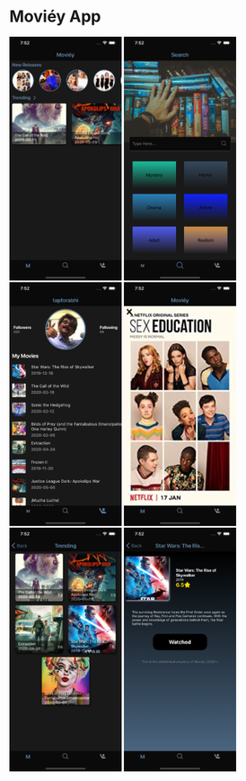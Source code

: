 # Moviéy App

<img src='screenshots/1.png' width='200'/>

<img src='screenshots/2.png' width='200'/>

<img src='screenshots/3.png' width='200'/>

<img src='screenshots/4.png' width='200'/>

<img src='screenshots/5.png' width='200'/>

<img src='screenshots/6.png' width='200'/>

